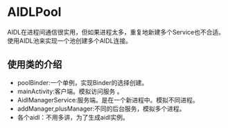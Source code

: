# AIDLPool
AIDL在进程间通信很实用，但如果进程太多，重复地新建多个Service也不合适。使用AIDL池来实现一个池创建多个AIDL连接。
## 使用类的介绍
* poolBinder:一个单例，实现Binder的选择创建。
* mainActivity:客户端。模拟访问服务 。
* AidlManagerService:服务端。是在一个新进程中。模拟不同进程。
* addManager,plusManager:不同的后台服务，模拟多个进程。
* 各个aidl：不用多讲，为了生成aidl实例。
